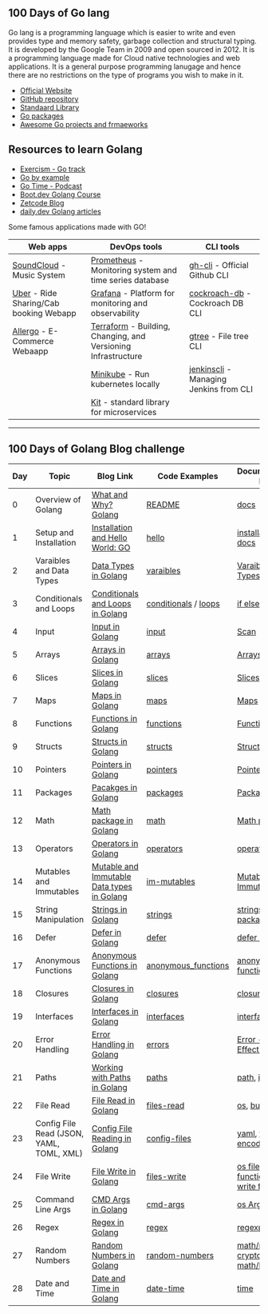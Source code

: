 ## 100 Days of Go lang

Go lang is a programming language which is easier to write and even provides type and memory safety, garbage collection and structural typing. It is developed by the Google Team in 2009 and open sourced in 2012. It is a programming language made for Cloud native technologies and web applications. It is a general purpose programming lanugage and hence there are no restrictions on the type of programs you wish to make in it.

- [Official Website](https://go.dev)
- [GitHub repository](https://github.com/golang/go)
- [Standaard Library](https://pkg.go.dev/std)
- [Go packages](https://pkg.go.dev/)
- [Awesome Go projects and frmaeworks](https://github.com/avelino/awesome-go)

## Resources to learn Golang

- [Exercism - Go track](https://exercism.org/tracks/go)
- [Go by example](https://gobyexample.com/)
- [Go Time - Podcast](https://changelog.com/gotime)
- [Boot.dev Golang Course](https://boot.dev/learn/learn-golang)
- [Zetcode Blog](https://zetcode.com/all/#go)
- [daily.dev Golang articles](https://app.daily.dev/search?q=golang)

Some famous applications made with GO!

|Web apps | DevOps tools | CLI tools |
|---------|--------------|-----------|
|[SoundCloud](https://developers.soundcloud.com/blog/go-at-soundcloud) - Music System|[Prometheus](https://github.com/prometheus/prometheus) - Monitoring system and time series database|[gh-cli](https://github.com/cli/cli) - Official Github CLI
|[Uber](https://www.slideshare.net/RobSkillington/go-at-uber) - Ride Sharing/Cab booking Webapp|[Grafana](https://github.com/grafana/grafana) - Platform for monitoring and observability|[cockroach-db](https://github.com/cockroachdb/cockroach) - Cockroach DB CLI
|[Allergo](https://github.com/allegro/marathon-consul/#marathon-consul) - E-Commerce Webaapp|[Terraform](https://github.com/hashicorp/terraform) - Building, Changing, and Versioning Infrastructure|[gtree](https://github.com/ddddddO/gtree) - File tree CLI 
||[Minikube](https://github.com/kubernetes/minikube) - Run kubernetes locally| [jenkinscli](https://github.com/jenkins-zh/jenkins-cli) - Managing Jenkins from CLI 
||[Kit](https://github.com/go-kit/kit) - standard library for microservices

---

## 100 Days of Golang Blog challenge

| Day | Topic | Blog Link | Code Examples | Documentation Link |
|-----|-------|-----------|---------------|--------------------|
|  0  | Overview of Golang | [What and Why? Golang](https://www.meetgor.com/golang-intro/) | [README](https://github.com/Mr-Destructive/100-days-of-golang#readme) | [docs](https://go.dev/ref/spec) |
|  1  | Setup and Installation | [Installation and Hello World: GO](https://www.meetgor.com/hello-golang/) | [hello](https://github.com/Mr-Destructive/100-days-of-golang/tree/main/scripts/hello-world) | [installation docs](https://go.dev/learn/) |
|  2  | Varaibles and Data Types | [Data Types in Golang](https://www.meetgor.com/golang-variables/) | [varaibles](https://github.com/Mr-Destructive/100-days-of-golang/tree/main/scripts/variables) | [Varaibles](https://go.dev/ref/spec#Variables) and [Types](https://go.dev/ref/spec#Types) |
|  3  | Conditionals and Loops | [Conditionals and Loops in Golang](https://www.meetgor.com/golang-conditionals-loops/) | [conditionals](https://github.com/Mr-Destructive/100-days-of-golang/tree/main/scripts/conditionals) / [loops](https://github.com/Mr-Destructive/100-days-of-golang/tree/main/scripts/loops) | [if else](https://go.dev/ref/spec#If_statements) |
|  4  | Input | [Input in Golang](https://www.meetgor.com/golang-input/) | [input](https://github.com/Mr-Destructive/100-days-of-golang/tree/main/scripts/input) | [Scan](https://pkg.go.dev/fmt@go1.19.1#Scan) |
|  5  | Arrays | [Arrays in Golang](https://www.meetgor.com/golang-arrays/) | [arrays](https://github.com/Mr-Destructive/100-days-of-golang/tree/main/scripts/arrays) | [Arrays](https://go.dev/ref/spec#Array_types) |
|  6  | Slices | [Slices in Golang](https://www.meetgor.com/golang-slices/) | [slices](https://github.com/Mr-Destructive/100-days-of-golang/tree/main/scripts/slices) | [Slices](https://go.dev/ref/spec#Slice_types) |
|  7  | Maps | [Maps in Golang](https://www.meetgor.com/golang-maps/) | [maps](https://github.com/Mr-Destructive/100-days-of-golang/tree/main/scripts/maps) | [Maps](https://go.dev/ref/spec#Map_types) |
|  8  | Functions | [Functions in Golang](https://www.meetgor.com/golang-functions/) | [functions](https://github.com/Mr-Destructive/100-days-of-golang/blob/main/scripts/functions/func.go) | [Functions](https://go.dev/ref/spec#Function_types) |
|  9  | Structs | [Structs in Golang](https://www.meetgor.com/golang-structs/) | [structs](https://github.com/Mr-Destructive/100-days-of-golang/tree/main/scripts/structs) | [Structs](https://go.dev/ref/spec#Struct_types) |
| 10  | Pointers | [Pointers in Golang](https://www.meetgor.com/golang-pointers/) | [pointers](https://github.com/Mr-Destructive/100-days-of-golang/tree/main/scripts/pointers) | [Pointers](https://go.dev/ref/spec#Pointer_types) |
| 11  | Packages | [Pacakges in Golang](https://www.meetgor.com/golang-packages/) | [packages](https://github.com/Mr-Destructive/100-days-of-golang/tree/main/scripts/packages) | [Packages](https://go.dev/ref/spec#Packages) |
| 12  | Math | [Math package in Golang](https://www.meetgor.com/golang-math/) | [math](https://github.com/Mr-Destructive/100-days-of-golang/tree/main/scripts/math) | [Math package](https://pkg.go.dev/math@go1.19.1) |
| 13  | Operators | [Operators in Golang](https://www.meetgor.com/golang-operators/) | [operators](https://github.com/Mr-Destructive/100-days-of-golang/tree/main/scripts/operators) | [operators](https://go.dev/ref/spec#Operators) |
| 14  | Mutables and Immutables | [Mutable and Immutable Data types in Golang](https://www.meetgor.com/golang-mutable-immutable/) | [im-mutables](https://github.com/Mr-Destructive/100-days-of-golang/tree/main/scripts/im-mutable) | [Mutables and Immutables](https://go.dev/ref/spec#Types) |
| 15  | String Manipulation | [Strings in Golang](https://www.meetgor.com/golang-strings/) | [strings](https://github.com/Mr-Destructive/100-days-of-golang/tree/main/scripts/strings) | [strings package](https://pkg.go.dev/strings@go1.19.1) |
| 16  | Defer | [Defer in Golang](https://www.meetgor.com/golang-defer/) | [defer](https://github.com/Mr-Destructive/100-days-of-golang/tree/main/scripts/defer) | [defer keyword](https://go.dev/ref/spec#Defer_statements) |
| 17  | Anonymous Functions | [Anonymous Functions in Golang](https://www.meetgor.com/golang-anonymous-functions/) | [anonymous_functions](https://github.com/Mr-Destructive/100-days-of-golang/blob/main/scripts/functions/anonymous_functions.go) | [anonymous function](https://go.dev/ref/spec#:~:text=27.50%2C%20%22B0%22%3A%2030.87%2C%0A%7D-,Function%20literals,-A%20function%20literal) |
| 18  | Closures | [Closures in Golang](https://www.meetgor.com/golang-closures/) | [closures](https://github.com/Mr-Destructive/100-days-of-golang/tree/main/scripts/closures) | [closures](https://go.dev/ref/spec#:~:text=Function%20literals%20are%20closures%3A%20they%20may%20refer%20to%20variables%20defined%20in%20a%20surrounding%20function.%20Those%20variables%20are%20then%20shared%20between%20the%20surrounding%20function%20and%20the%20function%20literal%2C%20and%20they%20survive%20as%20long%20as%20they%20are%20accessible.) |
| 19  | Interfaces | [Interfaces in Golang](https://www.meetgor.com/golang-interfaces/) | [interfaces](https://github.com/Mr-Destructive/100-days-of-golang/tree/main/scripts/interfaces) | [interfaces](https://go.dev/ref/spec#Interface_types) |
| 20  | Error Handling | [Error Handling in Golang](https://www.meetgor.com/golang-error-handling) | [errors](https://github.com/Mr-Destructive/100-days-of-golang/tree/main/scripts/errors) | [Error - Effective Go](https://go.dev/doc/effective_go#errors) |
| 21  | Paths | [Working with Paths in Golang](https://www.meetgor.com/golang-paths/) | [paths](https://github.com/mr-destructive/100-days-of-golang/tree/main/scripts/paths) | [path](https://pkg.go.dev/path), [io](https://pkg.go.dev/io), [os](https://pkg.go.dev/os) |
| 22  | File Read | [File Read in Golang](https://www.meetgor.com/golang-file-read/) | [files-read](https://github.com/mr-destructive/100-days-of-golang/tree/main/scripts/files/read) | [os](https://pkg.go.dev/os#ReadFile), [bufio](https://pkg.go.dev/bufio) |
| 23  | Config File Read (JSON, YAML, TOML, XML) | [Config File Reading in Golang](https://www.meetgor.com/golang-config-file-read/) | [config-files](https://github.com/Mr-Destructive/100-days-of-golang/tree/main/scripts/files/read/config_files) | [yaml](https://pkg.go.dev/gopkg.in/yaml.v3), [toml](https://pkg.go.dev/gopkg.in/yaml.v3), [encoding](https://pkg.go.dev/encoding) |
| 24  | File Write | [File Write in Golang](https://www.meetgor.com/golang-file-write/) | [files-write](https://github.com/Mr-Destructive/100-days-of-golang/tree/main/scripts/files/write) | [os file write function](https://pkg.go.dev/os#WriteFile), [os write file types](https://pkg.go.dev/os#File.Write) |
| 25  | Command Line Args | [CMD Args in Golang](https://www.meetgor.com/golang-command-line-args/) | [cmd-args](https://github.com/Mr-Destructive/100-days-of-golang/tree/main/scripts/cmd-args) | [os Args](https://pkg.go.dev/os#pkg-variables), [flag](https://pkg.go.dev/flag) |
| 26  | Regex | [Regex in Golang](https://www.meetgor.com/golang-regex/) | [regex](https://github.com/Mr-Destructive/100-days-of-golang/tree/main/scripts/regex) | [regexp](https://pkg.go.dev/regexp) |
| 27  | Random Numbers | [Random Numbers in Golang](https://www.meetgor.com/golang-random-numbers/) | [random-numbers](https://github.com/Mr-Destructive/100-days-of-golang/tree/main/scripts/random-num) | [math/rand](https://pkg.go.dev/math/rand), [crypto/rand](https://pkg.go.dev/crypto/rand), [math/big](https://pkg.go.dev/math/big) |
| 28  | Date and Time | [Date and Time in Golang](https://www.meetgor.com/golang-date-time/) | [date-time](https://github.com/Mr-Destructive/100-days-of-golang/tree/main/scripts/date-time) | [time](https://pkg.go.dev/time/) |
